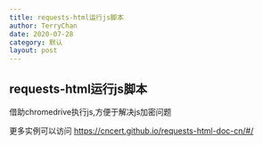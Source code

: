 ```yaml
---
title: requests-html运行js脚本
author: TerryChan
date: 2020-07-28
category: 默认
layout: post
---
```


## requests-html运行js脚本


借助chromedrive执行js,方便于解决js加密问题


更多实例可以访问
https://cncert.github.io/requests-html-doc-cn/#/



